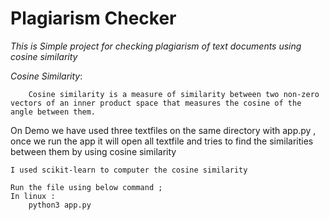 # Plagiarism Checker

_This is Simple project for checking plagiarism of text documents using cosine similarity_

_Cosine Similarity_:
```
    Cosine similarity is a measure of similarity between two non-zero vectors of an inner product space that measures the cosine of the angle between them.
```

On Demo we have used three textfiles on the
same directory with app.py , once we run the app
it will open all textfile and tries to find the
similarities between them by using cosine similarity 

```
I used scikit-learn to computer the cosine similarity
```

```
Run the file using below command ; 
In linux :
    python3 app.py
```

